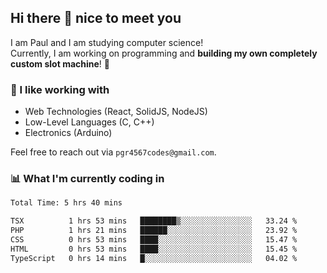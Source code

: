 ## Hi there 👋 nice to meet you

I am Paul and I am studying computer science!  
Currently, I am working on programming and **building my own completely custom slot machine**! 🎰

### 🔭 I like working with
- Web Technologies (React, SolidJS, NodeJS)
- Low-Level Languages (C, C++)
- Electronics (Arduino)

Feel free to reach out via `pgr4567codes@gmail.com`.

### 📊 What I'm currently coding in
<!--START_SECTION:waka-->

```txt
Total Time: 5 hrs 40 mins

TSX          1 hrs 53 mins   ████████▒░░░░░░░░░░░░░░░░   33.24 %
PHP          1 hrs 21 mins   ██████░░░░░░░░░░░░░░░░░░░   23.92 %
CSS          0 hrs 53 mins   ████░░░░░░░░░░░░░░░░░░░░░   15.47 %
HTML         0 hrs 53 mins   ████░░░░░░░░░░░░░░░░░░░░░   15.45 %
TypeScript   0 hrs 14 mins   █░░░░░░░░░░░░░░░░░░░░░░░░   04.02 %
```

<!--END_SECTION:waka-->
